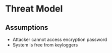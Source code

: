 # Threat Model

## Assumptions
- Attacker cannot access encryption password
- System is free from keyloggers
